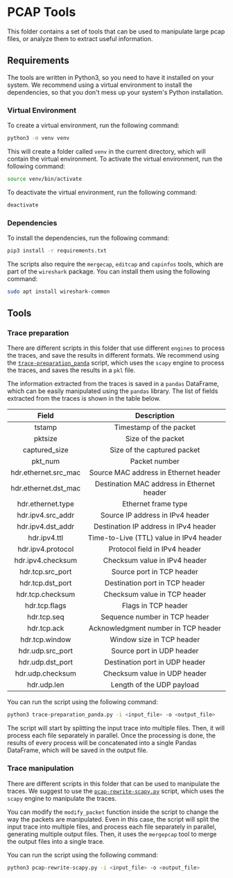 # PCAP Tools
This folder contains a set of tools that can be used to manipulate large pcap files, or analyze them to extract useful information.

## Requirements
The tools are written in Python3, so you need to have it installed on your system.
We recommend using a virtual environment to install the dependencies, so that you don't mess up your system's Python installation.

### Virtual Environment
To create a virtual environment, run the following command:
```bash
python3 -m venv venv
```
This will create a folder called `venv` in the current directory, which will contain the virtual environment.
To activate the virtual environment, run the following command:
```bash
source venv/bin/activate
```

To deactivate the virtual environment, run the following command:
```bash
deactivate
```

### Dependencies
To install the dependencies, run the following command:
```bash
pip3 install -r requirements.txt
```

The scripts also require the `mergecap`, `editcap` and `capinfos` tools, which are part of the `wireshark` package.
You can install them using the following command:
```bash
sudo apt install wireshark-common
```

## Tools

### Trace preparation
There are different scripts in this folder that use different `engines` to process the traces, and save the results in different formats.
We recommend using the [`trace-preparation_panda`](./trace-preparation_panda.py) script, which uses the `scapy` engine to process the traces, and saves the results in a `pkl` file.

The information extracted from the traces is saved in a `pandas` DataFrame, which can be easily manipulated using the `pandas` library.
The list of fields extracted from the traces is shown in the table below.

|       **Field**      |               **Description**              |
|:--------------------:|:------------------------------------------:|
| tstamp               | Timestamp of the packet                    |
| pktsize              | Size of the packet                         |
| captured_size        | Size of the captured packet                |
| pkt_num              | Packet number                              |
| hdr.ethernet.src_mac | Source MAC address in Ethernet header      |
| hdr.ethernet.dst_mac | Destination MAC address in Ethernet header |
| hdr.ethernet.type    | Ethernet frame type                        |
| hdr.ipv4.src_addr    | Source IP address in IPv4 header           |
| hdr.ipv4.dst_addr    | Destination IP address in IPv4 header      |
| hdr.ipv4.ttl         | Time-to-Live (TTL) value in IPv4 header    |
| hdr.ipv4.protocol    | Protocol field in IPv4 header              |
| hdr.ipv4.checksum    | Checksum value in IPv4 header              |
| hdr.tcp.src_port     | Source port in TCP header                  |
| hdr.tcp.dst_port     | Destination port in TCP header             |
| hdr.tcp.checksum     | Checksum value in TCP header               |
| hdr.tcp.flags        | Flags in TCP header                        |
| hdr.tcp.seq          | Sequence number in TCP header              |
| hdr.tcp.ack          | Acknowledgment number in TCP header        |
| hdr.tcp.window       | Window size in TCP header                  |
| hdr.udp.src_port     | Source port in UDP header                  |
| hdr.udp.dst_port     | Destination port in UDP header             |
| hdr.udp.checksum     | Checksum value in UDP header               |
| hdr.udp.len          | Length of the UDP payload                  |

You can run the script using the following command:
```bash
python3 trace-preparation_panda.py -i <input_file> -o <output_file>
```

The script will start by splitting the input trace into multiple files. Then, it will process each file separately in parallel. Once the processing is done, the results of every process will be concatenated into a single Pandas DataFrame, which will be saved in the output file.

### Trace manipulation
There are different scripts in this folder that can be used to manipulate the traces.
We suggest to use the [`pcap-rewrite-scapy.py`](./pcap-rewrite-scapy.py) script, which uses the `scapy` engine to manipulate the traces.

You can modify the `modify_packet` function inside the script to change the way the packets are manipulated.
Even in this case, the script will split the input trace into multiple files, and process each file separately in parallel, generating multiple output files.
Then, it uses the `mergepcap` tool to merge the output files into a single trace.

You can run the script using the following command:
```bash
python3 pcap-rewrite-scapy.py -i <input_file> -o <output_file>
```